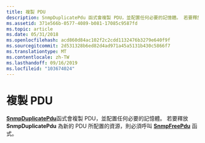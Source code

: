 ```yaml
---
title: 複製 PDU
description: SnmpDuplicatePdu 函式會複製 PDU，並配置任何必要的記憶體。 若要釋放 SnmpDuplicatePdu 為新的 PDU 所配置的資源，則必須呼叫 SnmpFreePdu 函式。
ms.assetid: 371e566b-0577-4089-b081-17085c9587fd
ms.topic: article
ms.date: 05/31/2018
ms.openlocfilehash: acd860d84ac102f2c2cdd1132476b3279e640f9f
ms.sourcegitcommit: 2d531328b6ed82d4ad971a45a5131b430c5866f7
ms.translationtype: MT
ms.contentlocale: zh-TW
ms.lasthandoff: 09/16/2019
ms.locfileid: "103674024"
---
```

# <a name="duplicating-a-pdu"></a>複製 PDU

[**SnmpDuplicatePdu**](/windows/desktop/api/Winsnmp/nf-winsnmp-snmpduplicatepdu)函式會複製 PDU，並配置任何必要的記憶體。 若要釋放 **SnmpDuplicatePdu** 為新的 PDU 所配置的資源，則必須呼叫 [**SnmpFreePdu**](/windows/desktop/api/Winsnmp/nf-winsnmp-snmpfreepdu) 函式。

 

 




